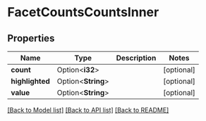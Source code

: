 # FacetCountsCountsInner

## Properties

Name | Type | Description | Notes
------------ | ------------- | ------------- | -------------
**count** | Option<**i32**> |  | [optional]
**highlighted** | Option<**String**> |  | [optional]
**value** | Option<**String**> |  | [optional]

[[Back to Model list]](../README.md#documentation-for-models) [[Back to API list]](../README.md#documentation-for-api-endpoints) [[Back to README]](../README.md)


